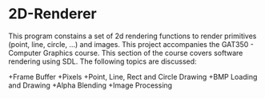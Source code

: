 # 2D-Renderer

This program constains a set of 2d rendering functions to render primitives (point, line, circle, ...) and images. 
This project accompanies the GAT350 - Computer Graphics course.
This section of the course covers software rendering using SDL. The following topics are discussed:

+Frame Buffer
+Pixels
+Point, Line, Rect and Circle Drawing
+BMP Loading and Drawing
+Alpha Blending
+Image Processing
